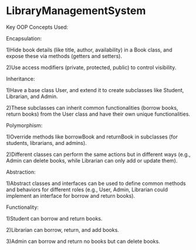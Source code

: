 # LibraryManagementSystem

Key OOP Concepts Used:

Encapsulation:

1)Hide book details (like title, author, availability) in a Book class, and expose these via methods (getters and setters).

2)Use access modifiers (private, protected, public) to control visibility.

Inheritance:

1)Have a base class User, and extend it to create subclasses like Student, Librarian, and Admin.

2)These subclasses can inherit common functionalities (borrow books, return books) from the User class and have their own unique functionalities.

Polymorphism:

1)Override methods like borrowBook and returnBook in subclasses (for students, librarians, and admins).

2)Different classes can perform the same actions but in different ways (e.g., Admin can delete books, while Librarian can only add or update them).

Abstraction:

1)Abstract classes and interfaces can be used to define common methods and behaviors for different roles (e.g., User, Admin, Librarian could implement an interface for borrow and return books).

Functionality:

1)Student can borrow and return books.

2)Librarian can borrow, return, and add books.

3)Admin can borrow and return no books but can delete books.

